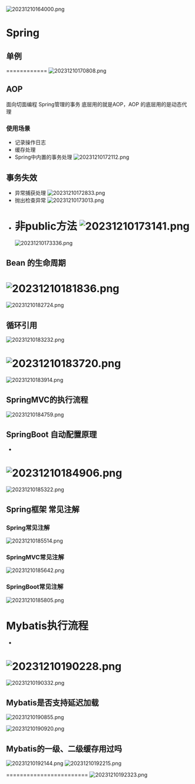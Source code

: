 ![20231210164000.png](attachments/框架/20231210164000.png)

# Spring
## 单例
============
![20231210170808.png](attachments/框架/20231210170808.png)

## AOP
面向切面编程
Spring管理的事务 底层用的就是AOP，AOP 的底层用的是动态代理

### 使用场景
- 记录操作日志
- 缓存处理
- Spring中内置的事务处理
  ![20231210172112.png](attachments/框架/20231210172112.png)

## 事务失效
- 异常捕获处理
  ![20231210172833.png](attachments/框架/20231210172833.png)
- 抛出检查异常
  ![20231210173013.png](attachments/框架/20231210173013.png)
- 非public方法
  ![20231210173141.png](attachments/框架/20231210173141.png)
  =============
  ![20231210173336.png](attachments/框架/20231210173336.png)
## Bean 的生命周期
![20231210181836.png](attachments/框架/20231210181836.png)
===========
![20231210182724.png](attachments/框架/20231210182724.png)
## 循环引用

![20231210183232.png](attachments/框架/20231210183232.png)


![20231210183720.png](attachments/框架/20231210183720.png)
================
![20231210183914.png](attachments/框架/20231210183914.png)
## SpringMVC的执行流程

![20231210184759.png](attachments/框架/20231210184759.png)
## SpringBoot 自动配置原理
-
![20231210184906.png](attachments/框架/20231210184906.png)
===================
![20231210185322.png](attachments/框架/20231210185322.png)

## Spring框架 常见注解
### Spring常见注解
![20231210185514.png](attachments/框架/20231210185514.png)

### SpringMVC常见注解
![20231210185642.png](attachments/框架/20231210185642.png)

### SpringBoot常见注解
![20231210185805.png](attachments/框架/20231210185805.png)

# Mybatis执行流程
-
![20231210190228.png](attachments/框架/20231210190228.png)
===================
![20231210190332.png](attachments/框架/20231210190332.png)

## Mybatis是否支持延迟加载
![20231210190855.png](attachments/框架/20231210190855.png)

![20231210190920.png](attachments/框架/20231210190920.png)

## Mybatis的一级、二级缓存用过吗

![20231210192144.png](attachments/框架/20231210192144.png)
![20231210192215.png](attachments/框架/20231210192215.png)

========================
![20231210192323.png](attachments/框架/20231210192323.png)
